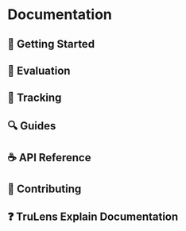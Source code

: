 # Documentation

## 🚀 Getting Started

## 🎯 Evaluation

## 🎺 Tracking

## 🔍 Guides

## ☕ API Reference

## 🤝 Contributing

## ❓ TruLens Explain Documentation